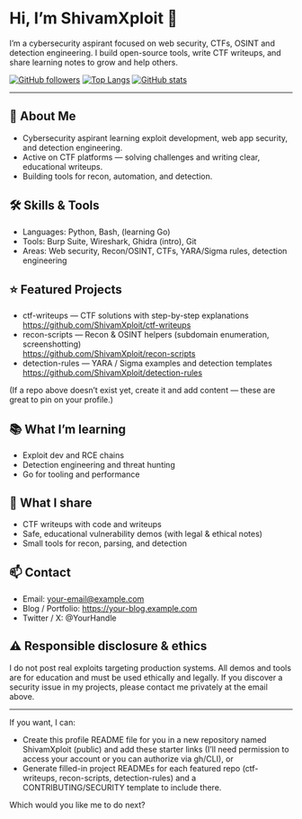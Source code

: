  # Hi, I’m ShivamXploit 👋

I’m a cybersecurity aspirant focused on web security, CTFs, OSINT and detection engineering. I build open-source tools, write CTF writeups, and share learning notes to grow and help others.

[![GitHub followers](https://img.shields.io/github/followers/ShivamXploit?label=Follow&style=social)](https://github.com/ShivamXploit)
[![Top Langs](https://github-readme-stats.vercel.app/api/top-langs/?username=ShivamXploit&layout=compact)](https://github.com/ShivamXploit)
[![GitHub stats](https://github-readme-stats.vercel.app/api?username=ShivamXploit&show_icons=true)](https://github.com/ShivamXploit)

---

## 🔭 About Me
- Cybersecurity aspirant learning exploit development, web app security, and detection engineering.
- Active on CTF platforms — solving challenges and writing clear, educational writeups.
- Building tools for recon, automation, and detection.

## 🛠 Skills & Tools
- Languages: Python, Bash, (learning Go)
- Tools: Burp Suite, Wireshark, Ghidra (intro), Git
- Areas: Web security, Recon/OSINT, CTFs, YARA/Sigma rules, detection engineering

## ⭐ Featured Projects
- ctf-writeups — CTF solutions with step-by-step explanations  
  https://github.com/ShivamXploit/ctf-writeups
- recon-scripts — Recon & OSINT helpers (subdomain enumeration, screenshotting)  
  https://github.com/ShivamXploit/recon-scripts
- detection-rules — YARA / Sigma examples and detection templates  
  https://github.com/ShivamXploit/detection-rules

(If a repo above doesn’t exist yet, create it and add content — these are great to pin on your profile.)

## 📚 What I’m learning
- Exploit dev and RCE chains
- Detection engineering and threat hunting
- Go for tooling and performance

## 📝 What I share
- CTF writeups with code and writeups
- Safe, educational vulnerability demos (with legal & ethical notes)
- Small tools for recon, parsing, and detection

## 📫 Contact
- Email: your-email@example.com
- Blog / Portfolio: https://your-blog.example.com
- Twitter / X: @YourHandle

## ⚠️ Responsible disclosure & ethics
I do not post real exploits targeting production systems. All demos and tools are for education and must be used ethically and legally. If you discover a security issue in my projects, please contact me privately at the email above.

---

If you want, I can:
- Create this profile README file for you in a new repository named ShivamXploit (public) and add these starter links (I’ll need permission to access your account or you can authorize via gh/CLI), or
- Generate filled-in project READMEs for each featured repo (ctf-writeups, recon-scripts, detection-rules) and a CONTRIBUTING/SECURITY template to include there.

Which would you like me to do next?
